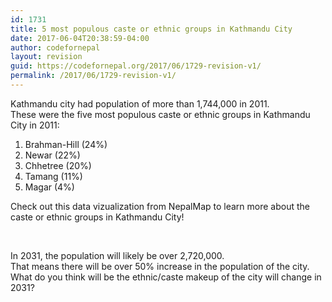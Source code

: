 ```yaml
---
id: 1731
title: 5 most populous caste or ethnic groups in Kathmandu City
date: 2017-06-04T20:38:59-04:00
author: codefornepal
layout: revision
guid: https://codefornepal.org/2017/06/1729-revision-v1/
permalink: /2017/06/1729-revision-v1/
---
```

<div class="" data-block="true" data-editor="9452d" data-offset-key="5ogr-0-0">
  <div class="public-DraftStyleDefault-block public-DraftStyleDefault-ltr" data-offset-key="5ogr-0-0">
    Kathmandu city had population of more than 1,744,000 in 2011.
  </div>
  
  <div class="public-DraftStyleDefault-block public-DraftStyleDefault-ltr" data-offset-key="5ogr-0-0">
  </div>
  
  <div class="public-DraftStyleDefault-block public-DraftStyleDefault-ltr" data-offset-key="5ogr-0-0">
    These were the five most populous caste or ethnic groups in Kathmandu City in 2011:
  </div>
  
  <div class="public-DraftStyleDefault-block public-DraftStyleDefault-ltr" data-offset-key="5ogr-0-0">
  </div>
  
  <ol>
    <li class="public-DraftStyleDefault-block public-DraftStyleDefault-ltr" data-offset-key="5ogr-0-0">
      Brahman-Hill (24%)
    </li>
    <li class="public-DraftStyleDefault-block public-DraftStyleDefault-ltr" data-offset-key="5ogr-0-0">
      Newar (22%)
    </li>
    <li class="public-DraftStyleDefault-block public-DraftStyleDefault-ltr" data-offset-key="5ogr-0-0">
      Chhetree (20%)
    </li>
    <li class="public-DraftStyleDefault-block public-DraftStyleDefault-ltr" data-offset-key="5ogr-0-0">
      Tamang (11%)
    </li>
    <li class="public-DraftStyleDefault-block public-DraftStyleDefault-ltr" data-offset-key="5ogr-0-0">
      Magar (4%)
    </li>
  </ol>
  
  <div class="public-DraftStyleDefault-block public-DraftStyleDefault-ltr" data-offset-key="5ogr-0-0">
    Check out this data vizualization from NepalMap to learn more about the caste or ethnic groups in Kathmandu City!
  </div>
  
  <p>
    <br />
  </p>
  
  <div class="public-DraftStyleDefault-block public-DraftStyleDefault-ltr" data-offset-key="5ogr-0-0">
  </div>
  
  <div class="public-DraftStyleDefault-block public-DraftStyleDefault-ltr" data-offset-key="5ogr-0-0">
    In 2031, the population will likely be over 2,720,000.
  </div>
  
  <div class="public-DraftStyleDefault-block public-DraftStyleDefault-ltr" data-offset-key="5ogr-0-0">
  </div>
  
  <div class="public-DraftStyleDefault-block public-DraftStyleDefault-ltr" data-offset-key="5ogr-0-0">
    That means there will be over 50% increase in the population of the city.
  </div>
  
  <div class="public-DraftStyleDefault-block public-DraftStyleDefault-ltr" data-offset-key="5ogr-0-0">
  </div>
  
  <div class="public-DraftStyleDefault-block public-DraftStyleDefault-ltr" data-offset-key="5ogr-0-0">
    What do you think will be the ethnic/caste makeup of the city will change in 2031?
  </div>
</div>

<div class="" data-block="true" data-editor="9452d" data-offset-key="dvttt-0-0">
</div>